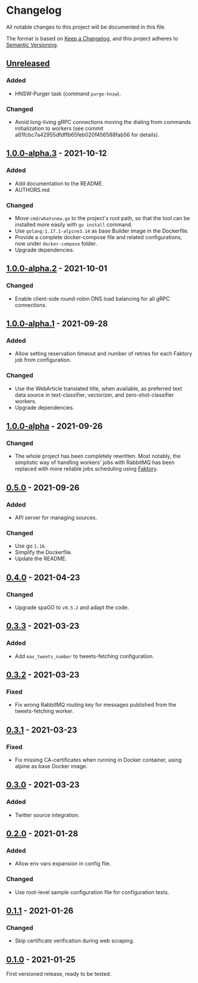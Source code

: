 # Changelog
All notable changes to this project will be documented in this file.

The format is based on [Keep a Changelog](https://keepachangelog.com/en/1.0.0/),
and this project adheres to [Semantic Versioning](https://semver.org/spec/v2.0.0.html).

## [Unreleased]
### Added
- HNSW-Purger task (command `purge-hnsw`).

### Changed
- Avoid long-living gRPC connections moving the dialing from commands
  initialization to workers (see commit a61fcbc7a42955dfdffb65feb020f456588fab56
  for details).

## [1.0.0-alpha.3] - 2021-10-12
### Added
- Add documentation to the README.
- AUTHORS.md

### Changed
- Move `cmd/whatsnew.go` to the project's root path, so that the tool can be
  installed more easily with `go install` command.
- Use `golang:1.17.1-alpine3.14` as base Builder image in the Dockerfile.
- Provide a complete docker-compose file and related configurations, now under
  `docker-compose` folder.
- Upgrade dependencies.

## [1.0.0-alpha.2] - 2021-10-01
### Changed
- Enable client-side round-robin DNS load balancing for all gRPC connections.

## [1.0.0-alpha.1] - 2021-09-28
### Added
- Allow setting reservation timeout and number of retries for each Faktory job
  from configuration.

### Changed
- Use the WebArticle translated title, when available, as preferred text data
  source in text-classifier, vectorizer, and zero-shot-classifier workers. 
- Upgrade dependencies.

## [1.0.0-alpha] - 2021-09-26
### Changed
- The whole project has been completely rewritten. Most notably, the simplistic
  way of handling workers' jobs with RabbitMQ has been replaced with more
  reliable jobs scheduling using [Faktory](https://contribsys.com/faktory/).

## [0.5.0] - 2021-09-26
### Added
- API server for managing sources.

### Changed
- Use go `1.16`.
- Simplify the Dockerfile.
- Update the README.

## [0.4.0] - 2021-04-23
### Changed
- Upgrade spaGO to `v0.5.2` and adapt the code.

## [0.3.3] - 2021-03-23
### Added
- Add `max_tweets_number` to tweets-fetching configuration.

## [0.3.2] - 2021-03-23
### Fixed
- Fix wrong RabbitMQ routing key for messages published from the tweets-fetching
  worker.

## [0.3.1] - 2021-03-23
### Fixed
- Fix missing CA-certificates when running in Docker container, using alpine 
  as base Docker image.

## [0.3.0] - 2021-03-23
### Added
- Twitter source integration.

## [0.2.0] - 2021-01-28
### Added
- Allow env vars expansion in config file.

### Changed
- Use root-level sample configuration file for configuration tests.

## [0.1.1] - 2021-01-26
### Changed
- Skip certificate verification during web scraping.

## [0.1.0] - 2021-01-25
First versioned release, ready to be tested.

[Unreleased]: https://github.com/SpecializedGeneralist/whatsnew/compare/v1.0.0-alpha.3...HEAD
[1.0.0-alpha.3]: https://github.com/SpecializedGeneralist/whatsnew/compare/v1.0.0-alpha.2...v1.0.0-alpha.3
[1.0.0-alpha.2]: https://github.com/SpecializedGeneralist/whatsnew/compare/v1.0.0-alpha.1...v1.0.0-alpha.2
[1.0.0-alpha.1]: https://github.com/SpecializedGeneralist/whatsnew/compare/v1.0.0-alpha...v1.0.0-alpha.1
[1.0.0-alpha]: https://github.com/SpecializedGeneralist/whatsnew/compare/v0.5.0...v1.0.0-alpha
[0.5.0]: https://github.com/SpecializedGeneralist/whatsnew/compare/v0.4.0...v0.5.0
[0.4.0]: https://github.com/SpecializedGeneralist/whatsnew/compare/v0.3.3...v0.4.0
[0.3.3]: https://github.com/SpecializedGeneralist/whatsnew/compare/v0.3.2...v0.3.3
[0.3.2]: https://github.com/SpecializedGeneralist/whatsnew/compare/v0.3.1...v0.3.2
[0.3.1]: https://github.com/SpecializedGeneralist/whatsnew/compare/v0.3.0...v0.3.1
[0.3.0]: https://github.com/SpecializedGeneralist/whatsnew/compare/v0.2.0...v0.3.0
[0.2.0]: https://github.com/SpecializedGeneralist/whatsnew/compare/v0.1.1...v0.2.0
[0.1.1]: https://github.com/SpecializedGeneralist/whatsnew/compare/v0.1.0...v0.1.1
[0.1.0]: https://github.com/SpecializedGeneralist/whatsnew/releases/tag/v0.1.0
